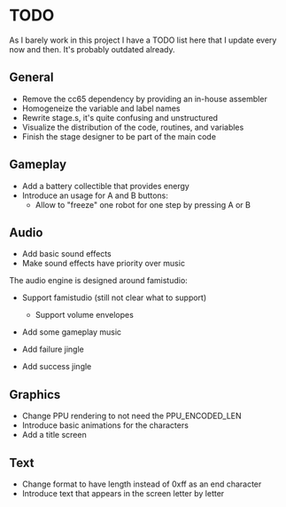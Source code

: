 # TODO

As I barely work in this project I have a TODO list here that I update every
now and then. It's probably outdated already.

## General

- Remove the cc65 dependency by providing an in-house assembler
- Homogeneize the variable and label names
- Rewrite stage.s, it's quite confusing and unstructured
- Visualize the distribution of the code, routines, and variables
- Finish the stage designer to be part of the main code

## Gameplay

- Add a battery collectible that provides energy
- Introduce an usage for A and B buttons:
    - Allow to "freeze" one robot for one step by pressing A or B

## Audio

- Add basic sound effects
- Make sound effects have priority over music

The audio engine is designed around famistudio:

- Support famistudio (still not clear what to support)
    - Support volume envelopes

- Add some gameplay music
- Add failure jingle
- Add success jingle

## Graphics

- Change PPU rendering to not need the PPU_ENCODED_LEN
- Introduce basic animations for the characters
- Add a title screen

## Text

- Change format to have length instead of 0xff as an end character
- Introduce text that appears in the screen letter by letter
